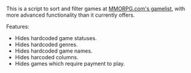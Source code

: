 This is a script to sort and filter games at [MMORPG.com's gamelist](http://www.mmorpg.com/gamelist.cfm), with more advanced functionality than it currently offers.

Features:

 * Hides hardcoded game statuses.
 * Hides hardcoded genres.
 * Hides hardcoded game names.
 * Hides harcoded columns.
 * Hides games which require payment to play.

